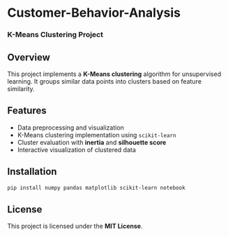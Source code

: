 # Customer-Behavior-Analysis
### K-Means Clustering Project

## Overview
This project implements a **K-Means clustering** algorithm for unsupervised learning. It groups similar data points into clusters based on feature similarity.

## Features
- Data preprocessing and visualization
- K-Means clustering implementation using `scikit-learn`
- Cluster evaluation with **inertia** and **silhouette score**
- Interactive visualization of clustered data

## Installation
```bash
pip install numpy pandas matplotlib scikit-learn notebook
```

## License
This project is licensed under the **MIT License**.

